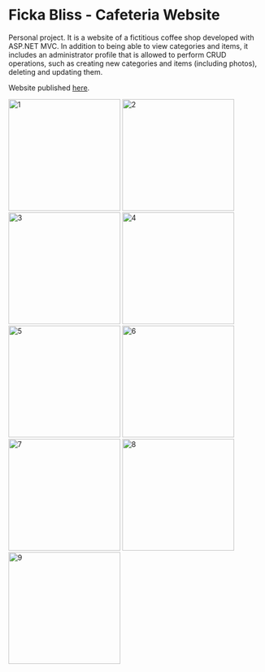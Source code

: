 # Ficka Bliss - Cafeteria Website

Personal project. It is a website of a fictitious coffee shop developed with ASP.NET MVC. In addition to being able to view categories and items, it includes an administrator profile that is allowed to perform CRUD operations, such as creating new categories and items (including photos), deleting and updating them.

Website published [here](https://fickabliss.azurewebsites.net/).

<img src="https://github.com/user-attachments/assets/75e39d2a-cd74-498e-8c87-49c8573a73d5" alt="1" width="220">
<img src="https://github.com/user-attachments/assets/0619bbb3-1809-401b-b7a4-9e488252d442" alt="2" width="220">
<img src="https://github.com/user-attachments/assets/e6586ac1-7563-43f2-81eb-5a292083e811" alt="3" width="220">
<img src="https://github.com/user-attachments/assets/fe8f6606-fb98-497e-99a1-4a2d6feffe1d" alt="4" width="220">
<img src="https://github.com/user-attachments/assets/745f208a-19f3-4fd0-b0f6-24d9fad86d9f" alt="5" width="220">
<img src="https://github.com/user-attachments/assets/ca86c825-45e5-4e0b-a287-9517046b6af0" alt="6" width="220">
<img src="https://github.com/user-attachments/assets/4a947aee-f21b-4628-8e5a-b54c10c91cc0" alt="7" width="220">
<img src="https://github.com/user-attachments/assets/96b96277-9bb9-47e7-b835-cdc1761442db" alt="8" width="220">
<img src="https://github.com/user-attachments/assets/427724a0-33c3-4f78-b1af-b73690810f79" alt="9" width="220">
